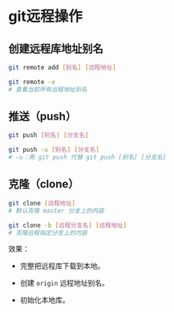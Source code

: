 # git远程操作

## 创建远程库地址别名

```bash
git remote add [别名] [远程地址]

git remote -v
# 查看当前所有远程地址别名
```

## 推送（push）

```bash
git push [别名] [分支名]

git push -u [别名] [分支名]
# -u：用 git push 代替 git push [别名] [分支名]
```

## 克隆（clone）

```bash
git clone [远程地址]
# 默认克隆 master 分支上的内容

git clone -b [远程分支名] [远程地址]
# 克隆远程指定分支上的内容
```

效果：

- 完整把远程库下载到本地。

- 创建 `origin` 远程地址别名。

- 初始化本地库。
